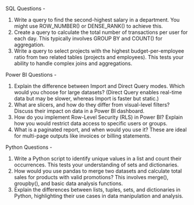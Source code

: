 SQL Questions -

 1. Write a query to find the second-highest salary in a department. You might use ROW_NUMBER() or DENSE_RANK() to achieve this.
 2. Create a query to calculate the total number of transactions per user for each day. This typically involves GROUP BY and COUNT() for aggregation.
 3. Write a query to select projects with the highest budget-per-employee ratio from two related tables (projects and employees). This tests your ability to handle complex joins and aggregations.

Power BI Questions - 

 1. Explain the difference between Import and Direct Query modes. Which would you choose for large datasets? (Direct Query enables real-time data but may be slower, whereas Import is faster but static.)
 2. What are slicers, and how do they differ from visual-level filters? Discuss their impact on data in a Power BI dashboard.
 3. How do you implement Row-Level Security (RLS) in Power BI? Explain how you would restrict data access to specific users or groups.
 4. What is a paginated report, and when would you use it? These are ideal for multi-page outputs like invoices or billing statements.

Python Questions -

 1. Write a Python script to identify unique values in a list and count their occurrences. This tests your understanding of sets and dictionaries.
 2. How would you use pandas to merge two datasets and calculate total sales for products with valid promotions? This involves merge(), groupby(), and basic data analysis functions.
 3. Explain the differences between lists, tuples, sets, and dictionaries in Python, highlighting their use cases in data manipulation and analysis.
